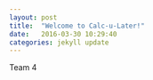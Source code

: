 ```yaml
---
layout: post
title:  "Welcome to Calc-u-Later!"
date:   2016-03-30 10:29:40
categories: jekyll update
---
```


Team 4


